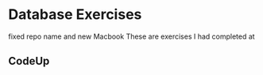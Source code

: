 
# Database Exercises
 fixed repo name and new Macbook
These are exercises I had completed at 
## CodeUp
  
